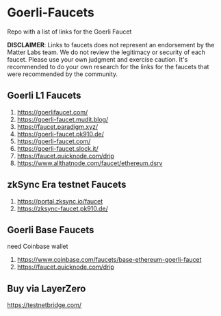 # Goerli-Faucets
Repo with a list of links for the Goerli Faucet

**DISCLAIMER**: Links to faucets does not represent an endorsement by the Matter Labs team. We do not review the legitimacy or security of each faucet. Please use your own judgment and exercise caution. It's recommended to do your own research for the links for the faucets that were recommended by the community.

## Goerli L1 Faucets

1. https://goerlifaucet.com/
2. https://goerli-faucet.mudit.blog/
3. https://faucet.paradigm.xyz/
4. https://goerli-faucet.pk910.de/
5. https://goerli-faucet.com/
6. https://goerli-faucet.slock.it/
7. https://faucet.quicknode.com/drip
8. https://www.allthatnode.com/faucet/ethereum.dsrv

## zkSync Era testnet Faucets
1. https://portal.zksync.io/faucet
2. https://zksync-faucet.pk910.de/

## Goerli Base Faucets
need Coinbase wallet
1. https://www.coinbase.com/faucets/base-ethereum-goerli-faucet
2. https://faucet.quicknode.com/drip

## Buy via LayerZero
https://testnetbridge.com/
